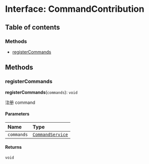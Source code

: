# Interface: CommandContribution

## Table of contents

### Methods

* [registerCommands](/en/auto-docs/command/interfaces/CommandContribution.md#registercommands)

## Methods

### registerCommands

**registerCommands**(`commands`): `void`

注册 command

#### Parameters

| Name | Type |
| :------ | :------ |
| `commands` | [`CommandService`](/en/auto-docs/command/variables/CommandService-1.md) |

#### Returns

`void`
